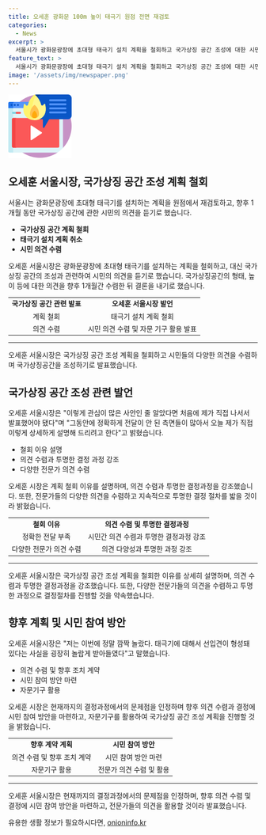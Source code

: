 ```yaml
---
title: 오세훈 광화문 100m 높이 태극기 원점 전면 재검토
categories:
  - News
excerpt: >
  서울시가 광화문광장에 초대형 태극기 설치 계획을 철회하고 국가상징 공간 조성에 대한 시민 의견을 수렴하기로 결정했다. 시민들의 공산주의 비판과 도시경관 해침 우려에 대한 반응을 수용한 것으로, 협의를 통해 최상의 결과물을 도출하겠다는 계획이다. 오세훈 서울시장은 의견 수렴을 통해 모든 의견을 듣겠다며 찬반양론이 예상되는 상황에서의 결론 방안은 논의 중이라고 밝혔다. 또한, 향후 대통령 선거 관련 비판에 대해 부정하며 조성 시기를 최대한 서두르겠다고 전했다.
feature_text: >
  서울시가 광화문광장에 초대형 태극기 설치 계획을 철회하고 국가상징 공간 조성에 대한 시민 의견을 수렴하기로 결정했다. 시민들의 공산주의 비판과 도시경관 해침 우려에 대한 반응을 수용한 것으로, 협의를 통해 최상의 결과물을 도출하겠다는 계획이다. 오세훈 서울시장은 의견 수렴을 통해 모든 의견을 듣겠다며 찬반양론이 예상되는 상황에서의 결론 방안은 논의 중이라고 밝혔다. 또한, 향후 대통령 선거 관련 비판에 대해 부정하며 조성 시기를 최대한 서두르겠다고 전했다.
image: '/assets/img/newspaper.png'
---
```


<p><img src="/assets/img/news.png" alt="rentncar 속보" /></p>

<h2 data-ke-size="size26">오세훈 서울시장, 국가상징 공간 조성 계획 철회</h2>

<p data-ke-size="size16">서울시는 광화문광장에 초대형 태극기를 설치하는 계획을 원점에서 재검토하고, 향후 1개월 동안 국가상징 공간에 관한 시민의 의견을 듣기로 했습니다.</p>

<ul>
  <li><b>국가상징 공간 계획 철회</b></li>
  <li><b>태극기 설치 계획 취소</b></li>
  <li><b>시민 의견 수렴</b></li>
</ul>

<p data-ke-size="size16">오세훈 서울시장은 광화문광장에 초대형 태극기를 설치하는 계획을 철회하고, 대신 국가상징 공간의 조성과 관련하여 시민의 의견을 듣기로 했습니다. 국가상징공간의 형태, 높이 등에 대한 의견을 향후 1개월간 수렴한 뒤 결론을 내기로 했습니다.</p>

<table>
  <tr>
    <td style="text-align: center; height: 17px;"><b>국가상징 공간 관련 발표</b></td>
    <td style="text-align: center; height: 17px;"><b>오세훈 서울시장 발언</b></td>
  </tr>
  <tr>
    <td style="text-align: center; height: 17px;">계획 철회</td>
    <td style="text-align: center; height: 17px;">태극기 설치 계획 철회</td>
  </tr>
  <tr>
    <td style="text-align: center; height: 17px;">의견 수렴</td>
    <td style="text-align: center; height: 17px;">시민 의견 수렴 및 자문 기구 활용 발표</td>
  </tr>
</table>

<hr>

<p data-ke-size="size16">오세훈 서울시장은 국가상징 공간 조성 계획을 철회하고 시민들의 다양한 의견을 수렴하며 국가상징공간을 조성하기로 발표했습니다.</p>

<h2 data-ke-size="size26">국가상징 공간 조성 관련 발언</h2>

<p data-ke-size="size16">오세훈 서울시장은 "이렇게 관심이 많은 사안인 줄 알았다면 처음에 제가 직접 나서서 발표했어야 됐다"며 "그동안에 정확하게 전달이 안 된 측면들이 많아서 오늘 제가 직접 이렇게 상세하게 설명해 드리려고 한다"고 밝혔습니다.</p>

<ul>
  <li>철회 이유 설명</li>
  <li>의견 수렴과 투명한 결정 과정 강조</li>
  <li>다양한 전문가 의견 수렴</li>
</ul>

<p data-ke-size="size16">오세훈 시장은 계획 철회 이유를 설명하며, 의견 수렴과 투명한 결정과정을 강조했습니다. 또한, 전문가들의 다양한 의견을 수렴하고 지속적으로 투명한 결정 절차를 밟을 것이라 밝혔습니다.</p>

<table>
  <tr>
    <td style="text-align: center; height: 17px;"><b>철회 이유</b></td>
    <td style="text-align: center; height: 17px;"><b>의견 수렴 및 투명한 결정과정</b></td>
  </tr>
  <tr>
    <td style="text-align: center; height: 17px;">정확한 전달 부족</td>
    <td style="text-align: center; height: 17px;">시민간 의견 수렴과 투명한 결정과정 강조</td>
  </tr>
  <tr>
    <td style="text-align: center; height: 17px;">다양한 전문가 의견 수렴</td>
    <td style="text-align: center; height: 17px;">의견 다양성과 투명한 과정 강조</td>
  </tr>
</table>

<hr>

<p data-ke-size="size16">오세훈 서울시장은 국가상징 공간 조성 계획을 철회한 이유를 상세히 설명하며, 의견 수렴과 투명한 결정과정을 강조했습니다. 또한, 다양한 전문가들의 의견을 수렴하고 투명한 과정으로 결정절차를 진행할 것을 약속했습니다.</p>

<h2 data-ke-size="size26">향후 계획 및 시민 참여 방안</h2>

<p data-ke-size="size16">오세훈 서울시장은 "저는 이번에 정말 깜짝 놀랐다. 태극기에 대해서 선입견이 형성돼 있다는 사실을 굉장히 놀랍게 받아들였다"고 말했습니다.</p>

<ul>
  <li>의견 수렴 및 향후 조치 계약</li>
  <li>시민 참여 방안 마련</li>
  <li>자문기구 활용</li>
</ul>

<p data-ke-size="size16">오세훈 시장은 현재까지의 결정과정에서의 문제점을 인정하며 향후 의견 수렴과 결정에 시민 참여 방안을 마련하고, 자문기구를 활용하여 국가상징 공간 조성 계획을 진행할 것을 밝혔습니다.</p>

<table>
  <tr>
    <td style="text-align: center; height: 17px;"><b>향후 계약 계획</b></td>
    <td style="text-align: center; height: 17px;"><b>시민 참여 방안</b></td>
  </tr>
  <tr>
    <td style="text-align: center; height: 17px;">의견 수렴 및 향후 조치 계약</td>
    <td style="text-align: center; height: 17px;">시민 참여 방안 마련</td>
  </tr>
  <tr>
    <td style="text-align: center; height: 17px;">자문기구 활용</td>
    <td style="text-align: center; height: 17px;">전문가 의견 수렴 및 활용</td>
  </tr>
</table>

<hr>

<p data-ke-size="size16">오세훈 서울시장은 현재까지의 결정과정에서의 문제점을 인정하며, 향후 의견 수렴 및 결정에 시민 참여 방안을 마련하고, 전문가들의 의견을 활용할 것이라 발표했습니다.</p>
유용한 생활 정보가 필요하시다면, <a href="https://onioninfo.kr" rel="dofollow">onioninfo.kr</a>


